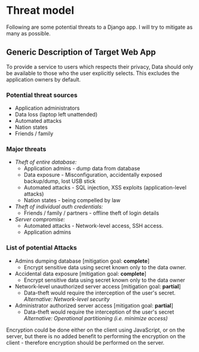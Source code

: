 # Threat model

Following are some potential threats to a Django app. I will try to mitigate as many as possible.

## Generic Description of Target Web App

To provide a service to users which respects their privacy, Data should only be available to those who the user explicitly selects. This
excludes the application owners by default. 

### Potential threat sources

* Application administrators
* Data loss (laptop left unattended)
* Automated attacks
* Nation states
* Friends / family

### Major threats

* *Theft of entire database:*
    * Application admins - dump data from database
    * Data exposure - Misconfiguration, accidentally exposed backup/dump, lost USB stick
    * Automated attacks - SQL injection, XSS exploits (application-level attacks)
    * Nation states - being compelled by law
* *Theft of individual auth credentials:*
    * Friends / family / partners - offline theft of login details
* *Server compromise:*
    * Automated attacks - Network-level access, SSH access.
    * Application admins

### List of potential Attacks

* Admins dumping database [mitigation goal: **complete**]
    * Encrypt sensitive data using secret known only to the data owner.
* Accidental data exposure [mitigation goal: **complete**]
    * Encrypt sensitive data using secret known only to the data owner
* Network-level unauthorized server access [mitigation goal: **partial**]
    * Data-theft would require the interception of the user's secret.
      *Alternative: Network-level security*
* Administrator authorized server access [mitigation goal: **partial**]
    * Data-theft would require the interception of the user's secret
      *Alternative: Operational partitioning (i.e. minimize access)*

Encryption could be done either on the client using JavaScript, or on the server, but there is no added benefit to performing the encryption on the client - therefore encryption should be performed on the server.